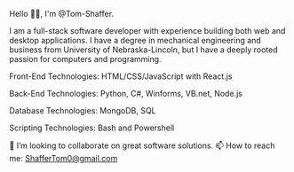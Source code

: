 Hello 👋🏻, I'm @Tom-Shaffer. 

I am a full-stack software developer with experience building both web and desktop applications. I have a degree in mechanical engineering and business from University of Nebraska-Lincoln, but I have a deeply rooted passion for computers and programming.

Front-End Technologies:
HTML/CSS/JavaScript with React.js

Back-End Technologies:
Python, C#, Winforms, VB.net, Node.js

Database Technologies:
MongoDB, SQL

Scripting Technologies:
Bash and Powershell

💞️ I’m looking to collaborate on great software solutions.
📫 How to reach me: ShafferTom0@gmail.com
